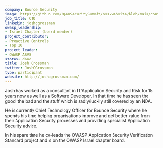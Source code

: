 ```yaml
---
company: Bounce Security
image: https://github.com/OpenSecuritySummit/oss-website/blob/main/content/participant/images/josggrossmanpng.png?raw=true
job_title: CTO
linkedin: joshcgrossman
owasp_leadership:
- Israel Chapter (board member)
project_contributor:
- Proactive Controls
- Top 10
project_leader:
- OWASP ASVS
status: done
title: Josh Grossman
twitter: JoshCGrossman
type: participant
website: http://joshcgrossman.com/
---
```


Josh has worked as a consultant in IT/Application Security and Risk for 15 years now as well as a Software Developer. In that time he has seen the good, the bad and the stuff which is sadly/luckily still covered by an NDA.

He is currently Chief Technology Officer for Bounce Security where he spends his time helping organisations improve and get better value from their Application Security processes and providing specialist Application Security advice.

In his spare time he co-leads the OWASP Application Security Verification Standard project and is on the OWASP Israel chapter board.
